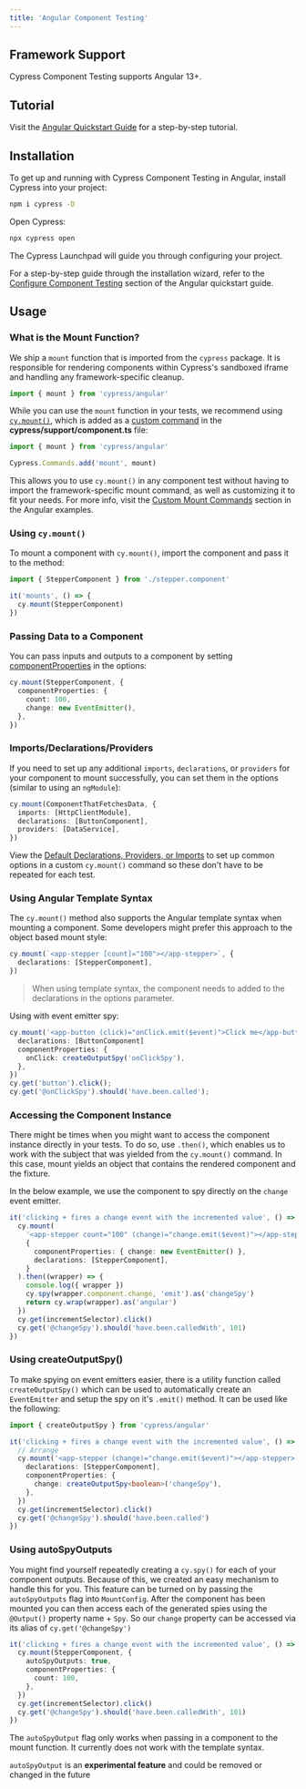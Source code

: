 ```yaml
---
title: 'Angular Component Testing'
---
```


## Framework Support

Cypress Component Testing supports Angular 13+.

## Tutorial

Visit the
[Angular Quickstart Guide](/guides/component-testing/quickstart-angular) for a
step-by-step tutorial.

## Installation

To get up and running with Cypress Component Testing in Angular, install Cypress
into your project:

```bash
npm i cypress -D
```

Open Cypress:

```bash
npx cypress open
```

<DocsImage 
  src="/img/guides/component-testing/select-test-type.jpg" 
  caption="Choose Component Testing"> </DocsImage>

The Cypress Launchpad will guide you through configuring your project.

For a step-by-step guide through the installation wizard, refer to the
[Configure Component Testing](/guides/component-testing/quickstart-angular#Configuring-Component-Testing)
section of the Angular quickstart guide.

## Usage

### What is the Mount Function?

We ship a `mount` function that is imported from the `cypress` package. It is
responsible for rendering components within Cypress's sandboxed iframe and
handling any framework-specific cleanup.

```ts
import { mount } from 'cypress/angular'
```

While you can use the `mount` function in your tests, we recommend using
[`cy.mount()`](/api/commands/mount), which is added as a
[custom command](/api/cypress-api/custom-commands) in the
**cypress/support/component.ts** file:

<code-group>
<code-block label="cypress/support/component.ts" active>

```ts
import { mount } from 'cypress/angular'

Cypress.Commands.add('mount', mount)
```

</code-block>
</code-group>

This allows you to use `cy.mount()` in any component test without having to
import the framework-specific mount command, as well as customizing it to fit
your needs. For more info, visit the
[Custom Mount Commands](/guides/component-testing/examples-angular#Custom-Mount-Commands)
section in the Angular examples.

### Using `cy.mount()`

To mount a component with `cy.mount()`, import the component and pass it to the
method:

```ts
import { StepperComponent } from './stepper.component'

it('mounts', () => {
  cy.mount(StepperComponent)
})
```

### Passing Data to a Component

You can pass inputs and outputs to a component by setting
[componentProperties](/guides/component-testing/api-angular#ComponentProperties)
in the options:

```ts
cy.mount(StepperComponent, {
  componentProperties: {
    count: 100,
    change: new EventEmitter(),
  },
})
```

### Imports/Declarations/Providers

If you need to set up any additional `imports`, `declarations`, or `providers`
for your component to mount successfully, you can set them in the options
(similar to using an `ngModule`):

```ts
cy.mount(ComponentThatFetchesData, {
  imports: [HttpClientModule],
  declarations: [ButtonComponent],
  providers: [DataService],
})
```

View the
[Default Declarations, Providers, or Imports](/guides/component-testing/examples-angular#Default-Declarations-Providers-or-Imports)
to set up common options in a custom `cy.mount()` command so these don't have to
be repeated for each test.

### Using Angular Template Syntax

The `cy.mount()` method also supports the Angular template syntax when mounting
a component. Some developers might prefer this approach to the object based
mount style:

```ts
cy.mount(`<app-stepper [count]="100"></app-stepper>`, {
  declarations: [StepperComponent],
})
```

> When using template syntax, the component needs to added to the declarations
> in the options parameter.

Using with event emitter spy:

```ts
cy.mount('<app-button (click)="onClick.emit($event)">Click me</app-button>', {
  declarations: [ButtonComponent]
  componentProperties: {
    onClick: createOutputSpy('onClickSpy'),
  },
})
cy.get('button').click();
cy.get('@onClickSpy').should('have.been.called');
```

### Accessing the Component Instance

There might be times when you might want to access the component instance
directly in your tests. To do so, use `.then()`, which enables us to work with
the subject that was yielded from the `cy.mount()` command. In this case, mount
yields an object that contains the rendered component and the fixture.

In the below example, we use the component to spy directly on the `change` event
emitter.

```ts
it('clicking + fires a change event with the incremented value', () => {
  cy.mount(
    '<app-stepper count="100" (change)="change.emit($event)"></app-stepper>',
    {
      componentProperties: { change: new EventEmitter() },
      declarations: [StepperComponent],
    }
  ).then((wrapper) => {
    console.log({ wrapper })
    cy.spy(wrapper.component.change, 'emit').as('changeSpy')
    return cy.wrap(wrapper).as('angular')
  })
  cy.get(incrementSelector).click()
  cy.get('@changeSpy').should('have.been.calledWith', 101)
})
```

### Using createOutputSpy()

To make spying on event emitters easier, there is a utility function called
`createOutputSpy()` which can be used to automatically create an `EventEmitter`
and setup the spy on it's `.emit()` method. It can be used like the following:

```ts
import { createOutputSpy } from 'cypress/angular'

it('clicking + fires a change event with the incremented value', () => {
  // Arrange
  cy.mount('<app-stepper (change)="change.emit($event)"></app-stepper>', {
    declarations: [StepperComponent],
    componentProperties: {
      change: createOutputSpy<boolean>('changeSpy'),
    },
  })
  cy.get(incrementSelector).click()
  cy.get('@changeSpy').should('have.been.called')
})
```

### Using autoSpyOutputs

You might find yourself repeatedly creating a `cy.spy()` for each of your
component outputs. Because of this, we created an easy mechanism to handle this
for you. This feature can be turned on by passing the `autoSpyOutputs` flag into
`MountConfig`. After the component has been mounted you can then access each of
the generated spies using the `@Output()` property name + `Spy`. So our `change`
property can be accessed via its alias of `cy.get('@changeSpy')`

```ts
it('clicking + fires a change event with the incremented value', () => {
  cy.mount(StepperComponent, {
    autoSpyOutputs: true,
    componentProperties: {
      count: 100,
    },
  })
  cy.get(incrementSelector).click()
  cy.get('@changeSpy').should('have.been.calledWith', 101)
})
```

<Alert type="warning">

The `autoSpyOutput` flag only works when passing in a component to the mount
function. It currently does not work with the template syntax.

</Alert>

<Alert type="warning">

`autoSpyOutput` is an **experimental feature** and could be removed or changed
in the future

</Alert>
